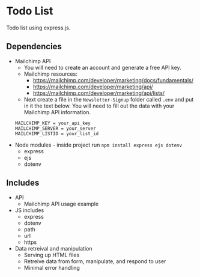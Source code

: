 # Todo List

Todo list using express.js.

## Dependencies

-   Mailchimp API
    -   You will need to create an account and generate a free API key.
    -   Mailchimp resources:
        -   https://mailchimp.com/developer/marketing/docs/fundamentals/
        -   https://mailchimp.com/developer/marketing/api/
        -   https://mailchimp.com/developer/marketing/api/lists/
    -   Next create a file in the `Newsletter-Signup` folder called `.env` and put in it the text below. You will need to fill out the data with your Mailchimp API information.
    ```
    MAILCHIMP_KEY = your_api_key
    MAILCHIMP_SERVER = your_server
    MAILCHIMP_LISTID = your_list_id
    ```
-   Node modules - inside project run `npm install express ejs dotenv`
    -   express
	-	ejs
    -   dotenv

## Includes

-   API
    -   Mailchimp API usage example
-   JS includes
    -   express
    -   dotenv
    -   path
    -   url
    -   https
-   Data retreival and manipulation
    -   Serving up HTML files
    -   Retreive data from form, manipulate, and respond to user
    -   Minimal error handling
